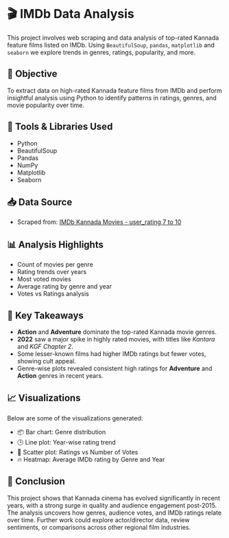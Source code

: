 # 🎬 IMDb Data Analysis

This project involves web scraping and data analysis of top-rated Kannada feature films listed on IMDb. Using `BeautifulSoup`, `pandas`, `matplotlib` and `seaborn` we explore trends in genres, ratings, popularity, and more.

## 📌 Objective

To extract data on high-rated Kannada feature films from IMDb and perform insightful analysis using Python to identify patterns in ratings, genres, and movie popularity over time.

## 🔧 Tools & Libraries Used

- Python
- BeautifulSoup
- Pandas
- NumPy
- Matplotlib
- Seaborn

## 📥 Data Source

- Scraped from: [IMDb Kannada Movies - user_rating 7 to 10](https://www.imdb.com/search/title/?title_type=feature&user_rating=7,10&primary_language=kn&count=250&sort=num_votes,desc)

## 📊 Analysis Highlights

- Count of movies per genre
- Rating trends over years
- Most voted movies
- Average rating by genre and year 
- Votes vs Ratings analysis

## 🔑 Key Takeaways

- **Action** and **Adventure** dominate the top-rated Kannada movie genres.
- **2022** saw a major spike in highly rated movies, with titles like *Kantara* and *KGF Chapter 2*.
- Some lesser-known films had higher IMDb ratings but fewer votes, showing cult appeal.
- Genre-wise plots revealed consistent high ratings for **Adventure** and **Action** genres in recent years.

## 📈 Visualizations

Below are some of the visualizations generated:

- 📦 Bar chart: Genre distribution
- 🕒 Line plot: Year-wise rating trend
- 🎯 Scatter plot: Ratings vs Number of Votes
- 🔥 Heatmap: Average IMDb rating by Genre and Year

## 🧾 Conclusion

This project shows that Kannada cinema has evolved significantly in recent years, with a strong surge in quality and audience engagement post-2015. The analysis uncovers how genres, audience votes, and IMDb ratings relate over time. Further work could explore actor/director data, review sentiments, or comparisons across other regional film industries.



